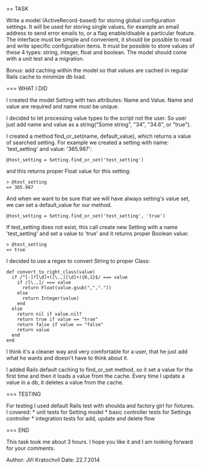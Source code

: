 == TASK

Write a model (ActiveRecord-based) for storing global configuration settings. It will be used for storing single values, for example an email address to send error emails to, or a flag enable/disable a particular feature. The interface must be simple and convenient, it should be possible to read and write specific configuration items. It must be possible to store values of these 4 types: string, integer, float and boolean. The model should come with a unit test and a migration.
 
Bonus: add caching within the model so that values are cached in regular Rails cache to minimize db load.

=== WHAT I DID

I created the model Setting with two attributes: Name and Value. Name and value are required and name must be unique. 

I decided to let processing value types to the script not the user. So user just add name and value as a string("Some string", "34", "34.6", or "true").

I created a method find_or_set(name, default_value), which returns a value of searched setting.
For example we created a setting with name: 'test_setting' and value: '365.987':

    @test_setting = Setting.find_or_set('test_setting') 

and this returns proper Float value for this setting: 
    
    > @test_setting
    => 365.987

And when we want to be sure that we will have always setting's value set, we can set a default_value for our method.

    @test_setting = Setting.find_or_set('test_setting', 'true') 

If test_setting does not exist, this call create new Setting with a name 'test_setting' and set a value to 'true' and it returns proper Boolean value:

    > @test_setting
    => true

I decided to use a regex to convert String to proper Class:

    def convert_to_right_class(value)
      if /^[-]?[\d]+([\.,][\d]+){0,1}$/ === value
        if /[\.,]/ === value
          return Float(value.gsub(",","."))
        else
          return Integer(value)
        end
      else
        return nil if value.nil? 
        return true if value == "true"
        return false if value == "false"
        return value
      end
    end

I think it's a cleaner way and very comfortable for a user, that he just add what he wants and doesn't have to think about it.  

I added Rails default caching to find_or_set method, so it set a value for the first time and then it loads a value from the cache. Every time I update a value in a db, it deletes a value from the cache.

=== TESTING

For testing I used default Rails test with shoulda and factory girl for fixtures.     
I covered:
    * unit tests for Setting model
    * basic controller tests for Settings controller
    * integration tests for add, update and delete flow

=== END

This task took me about 3 hours. I hope you like it and I am looking forward for your comments.

Author: Jiří Kratochvíl
Date: 22.7.2014